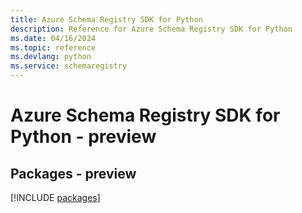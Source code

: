 ```yaml
---
title: Azure Schema Registry SDK for Python
description: Reference for Azure Schema Registry SDK for Python
ms.date: 04/16/2024
ms.topic: reference
ms.devlang: python
ms.service: schemaregistry
---
```

# Azure Schema Registry SDK for Python - preview
## Packages - preview
[!INCLUDE [packages](schema-registry-index.md)]
